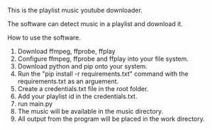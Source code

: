 This is the playlist music youtube downloader.

The software can detect music in a playlist and download it.

How to use the software.

1.  Download ffmpeg, ffprobe, ffplay
2.  Configure ffmpeg, ffprobe and ffplay into your file system.
3.  Download python and pip onto your system.
4.  Run the "pip install -r requirements.txt" command with the requirements.txt as an arguement.
5.  Create a credentials.txt file in the root folder.
6.  Add your playlist id in the credentials.txt.
7.  run main.py
8.  The music will be available in the music directory.
9.  All output from the program will be placed in the work directory.
